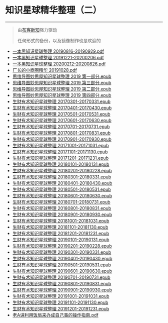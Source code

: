 <!---
title: 知识星球精华整理（二）
date: 2020-6-1 00:00:00
categories:
  - 通识
tags:
  - 知识星球
--->

# 知识星球精华整理（二）


---

> 由[布客新知](https://github.com/ixinzhi)强力驱动
> 
> 任何形式的备份，以及镜像制作也是欢迎的

<!--more-->

+   [一本黑知识星球整理 20190816-20190929.pdf](https://github.com/ixinzhi/zsxq2/blob/master/%E4%B8%80%E6%9C%AC%E9%BB%91%E7%9F%A5%E8%AF%86%E6%98%9F%E7%90%83%E6%95%B4%E7%90%86%2020190816-20190929.pdf)
+   [一本黑知识星球整理 20191221-20200206.pdf](https://github.com/ixinzhi/zsxq2/blob/master/%E4%B8%80%E6%9C%AC%E9%BB%91%E7%9F%A5%E8%AF%86%E6%98%9F%E7%90%83%E6%95%B4%E7%90%86%2020191221-20200206.pdf)
+   [一本黑知识星球整理 20200212-20200826.pdf](https://github.com/ixinzhi/zsxq2/blob/master/%E4%B8%80%E6%9C%AC%E9%BB%91%E7%9F%A5%E8%AF%86%E6%98%9F%E7%90%83%E6%95%B4%E7%90%86%2020200212-20200826.pdf)
+   [厂长的小商圈精华 20191028.pdf](https://github.com/ixinzhi/zsxq2/blob/master/%E5%8E%82%E9%95%BF%E7%9A%84%E5%B0%8F%E5%95%86%E5%9C%88%E7%B2%BE%E5%8D%8E%2020191028.pdf)
+   [思维导图妙思屋知识星球整理 2019 第一部分.epub](https://github.com/ixinzhi/zsxq2/blob/master/%E6%80%9D%E7%BB%B4%E5%AF%BC%E5%9B%BE%E5%A6%99%E6%80%9D%E5%B1%8B%E7%9F%A5%E8%AF%86%E6%98%9F%E7%90%83%E6%95%B4%E7%90%86%202019%20%E7%AC%AC%E4%B8%80%E9%83%A8%E5%88%86.epub)
+   [思维导图妙思屋知识星球整理 2019 第三部分.epub](https://github.com/ixinzhi/zsxq2/blob/master/%E6%80%9D%E7%BB%B4%E5%AF%BC%E5%9B%BE%E5%A6%99%E6%80%9D%E5%B1%8B%E7%9F%A5%E8%AF%86%E6%98%9F%E7%90%83%E6%95%B4%E7%90%86%202019%20%E7%AC%AC%E4%B8%89%E9%83%A8%E5%88%86.epub)
+   [思维导图妙思屋知识星球整理 2019 第二部分.epub](https://github.com/ixinzhi/zsxq2/blob/master/%E6%80%9D%E7%BB%B4%E5%AF%BC%E5%9B%BE%E5%A6%99%E6%80%9D%E5%B1%8B%E7%9F%A5%E8%AF%86%E6%98%9F%E7%90%83%E6%95%B4%E7%90%86%202019%20%E7%AC%AC%E4%BA%8C%E9%83%A8%E5%88%86.epub)
+   [思维导图妙思屋知识星球整理 2019 第四部分.epub](https://github.com/ixinzhi/zsxq2/blob/master/%E6%80%9D%E7%BB%B4%E5%AF%BC%E5%9B%BE%E5%A6%99%E6%80%9D%E5%B1%8B%E7%9F%A5%E8%AF%86%E6%98%9F%E7%90%83%E6%95%B4%E7%90%86%202019%20%E7%AC%AC%E5%9B%9B%E9%83%A8%E5%88%86.epub)
+   [生财有术知识星球整理 20170301-20170331.epub](https://github.com/ixinzhi/zsxq2/blob/master/%E7%94%9F%E8%B4%A2%E6%9C%89%E6%9C%AF%E7%9F%A5%E8%AF%86%E6%98%9F%E7%90%83%E6%95%B4%E7%90%86%2020170301-20170331.epub)
+   [生财有术知识星球整理 20170401-20170430.epub](https://github.com/ixinzhi/zsxq2/blob/master/%E7%94%9F%E8%B4%A2%E6%9C%89%E6%9C%AF%E7%9F%A5%E8%AF%86%E6%98%9F%E7%90%83%E6%95%B4%E7%90%86%2020170401-20170430.epub)
+   [生财有术知识星球整理 20170501-20170531.epub](https://github.com/ixinzhi/zsxq2/blob/master/%E7%94%9F%E8%B4%A2%E6%9C%89%E6%9C%AF%E7%9F%A5%E8%AF%86%E6%98%9F%E7%90%83%E6%95%B4%E7%90%86%2020170501-20170531.epub)
+   [生财有术知识星球整理 20170601-20170630.epub](https://github.com/ixinzhi/zsxq2/blob/master/%E7%94%9F%E8%B4%A2%E6%9C%89%E6%9C%AF%E7%9F%A5%E8%AF%86%E6%98%9F%E7%90%83%E6%95%B4%E7%90%86%2020170601-20170630.epub)
+   [生财有术知识星球整理 20170701-20170731.epub](https://github.com/ixinzhi/zsxq2/blob/master/%E7%94%9F%E8%B4%A2%E6%9C%89%E6%9C%AF%E7%9F%A5%E8%AF%86%E6%98%9F%E7%90%83%E6%95%B4%E7%90%86%2020170701-20170731.epub)
+   [生财有术知识星球整理 20170801-20170831.epub](https://github.com/ixinzhi/zsxq2/blob/master/%E7%94%9F%E8%B4%A2%E6%9C%89%E6%9C%AF%E7%9F%A5%E8%AF%86%E6%98%9F%E7%90%83%E6%95%B4%E7%90%86%2020170801-20170831.epub)
+   [生财有术知识星球整理 20170901-20170930.epub](https://github.com/ixinzhi/zsxq2/blob/master/%E7%94%9F%E8%B4%A2%E6%9C%89%E6%9C%AF%E7%9F%A5%E8%AF%86%E6%98%9F%E7%90%83%E6%95%B4%E7%90%86%2020170901-20170930.epub)
+   [生财有术知识星球整理 20171001-20171031.epub](https://github.com/ixinzhi/zsxq2/blob/master/%E7%94%9F%E8%B4%A2%E6%9C%89%E6%9C%AF%E7%9F%A5%E8%AF%86%E6%98%9F%E7%90%83%E6%95%B4%E7%90%86%2020171001-20171031.epub)
+   [生财有术知识星球整理 20171101-20171130.epub](https://github.com/ixinzhi/zsxq2/blob/master/%E7%94%9F%E8%B4%A2%E6%9C%89%E6%9C%AF%E7%9F%A5%E8%AF%86%E6%98%9F%E7%90%83%E6%95%B4%E7%90%86%2020171101-20171130.epub)
+   [生财有术知识星球整理 20171201-20171231.epub](https://github.com/ixinzhi/zsxq2/blob/master/%E7%94%9F%E8%B4%A2%E6%9C%89%E6%9C%AF%E7%9F%A5%E8%AF%86%E6%98%9F%E7%90%83%E6%95%B4%E7%90%86%2020171201-20171231.epub)
+   [生财有术知识星球整理 20180101-20180131.epub](https://github.com/ixinzhi/zsxq2/blob/master/%E7%94%9F%E8%B4%A2%E6%9C%89%E6%9C%AF%E7%9F%A5%E8%AF%86%E6%98%9F%E7%90%83%E6%95%B4%E7%90%86%2020180101-20180131.epub)
+   [生财有术知识星球整理 20180201-20180228.epub](https://github.com/ixinzhi/zsxq2/blob/master/%E7%94%9F%E8%B4%A2%E6%9C%89%E6%9C%AF%E7%9F%A5%E8%AF%86%E6%98%9F%E7%90%83%E6%95%B4%E7%90%86%2020180201-20180228.epub)
+   [生财有术知识星球整理 20180301-20180331.epub](https://github.com/ixinzhi/zsxq2/blob/master/%E7%94%9F%E8%B4%A2%E6%9C%89%E6%9C%AF%E7%9F%A5%E8%AF%86%E6%98%9F%E7%90%83%E6%95%B4%E7%90%86%2020180301-20180331.epub)
+   [生财有术知识星球整理 20180401-20180430.epub](https://github.com/ixinzhi/zsxq2/blob/master/%E7%94%9F%E8%B4%A2%E6%9C%89%E6%9C%AF%E7%9F%A5%E8%AF%86%E6%98%9F%E7%90%83%E6%95%B4%E7%90%86%2020180401-20180430.epub)
+   [生财有术知识星球整理 20180501-20180531.epub](https://github.com/ixinzhi/zsxq2/blob/master/%E7%94%9F%E8%B4%A2%E6%9C%89%E6%9C%AF%E7%9F%A5%E8%AF%86%E6%98%9F%E7%90%83%E6%95%B4%E7%90%86%2020180501-20180531.epub)
+   [生财有术知识星球整理 20180601-20180630.epub](https://github.com/ixinzhi/zsxq2/blob/master/%E7%94%9F%E8%B4%A2%E6%9C%89%E6%9C%AF%E7%9F%A5%E8%AF%86%E6%98%9F%E7%90%83%E6%95%B4%E7%90%86%2020180601-20180630.epub)
+   [生财有术知识星球整理 20180701-20180731.epub](https://github.com/ixinzhi/zsxq2/blob/master/%E7%94%9F%E8%B4%A2%E6%9C%89%E6%9C%AF%E7%9F%A5%E8%AF%86%E6%98%9F%E7%90%83%E6%95%B4%E7%90%86%2020180701-20180731.epub)
+   [生财有术知识星球整理 20180801-20180831.epub](https://github.com/ixinzhi/zsxq2/blob/master/%E7%94%9F%E8%B4%A2%E6%9C%89%E6%9C%AF%E7%9F%A5%E8%AF%86%E6%98%9F%E7%90%83%E6%95%B4%E7%90%86%2020180801-20180831.epub)
+   [生财有术知识星球整理 20180901-20180930.epub](https://github.com/ixinzhi/zsxq2/blob/master/%E7%94%9F%E8%B4%A2%E6%9C%89%E6%9C%AF%E7%9F%A5%E8%AF%86%E6%98%9F%E7%90%83%E6%95%B4%E7%90%86%2020180901-20180930.epub)
+   [生财有术知识星球整理 20181001-20181031.epub](https://github.com/ixinzhi/zsxq2/blob/master/%E7%94%9F%E8%B4%A2%E6%9C%89%E6%9C%AF%E7%9F%A5%E8%AF%86%E6%98%9F%E7%90%83%E6%95%B4%E7%90%86%2020181001-20181031.epub)
+   [生财有术知识星球整理 20181101-20181130.epub](https://github.com/ixinzhi/zsxq2/blob/master/%E7%94%9F%E8%B4%A2%E6%9C%89%E6%9C%AF%E7%9F%A5%E8%AF%86%E6%98%9F%E7%90%83%E6%95%B4%E7%90%86%2020181101-20181130.epub)
+   [生财有术知识星球整理 20181201-20181231.epub](https://github.com/ixinzhi/zsxq2/blob/master/%E7%94%9F%E8%B4%A2%E6%9C%89%E6%9C%AF%E7%9F%A5%E8%AF%86%E6%98%9F%E7%90%83%E6%95%B4%E7%90%86%2020181201-20181231.epub)
+   [生财有术知识星球整理 20190101-20190131.epub](https://github.com/ixinzhi/zsxq2/blob/master/%E7%94%9F%E8%B4%A2%E6%9C%89%E6%9C%AF%E7%9F%A5%E8%AF%86%E6%98%9F%E7%90%83%E6%95%B4%E7%90%86%2020190101-20190131.epub)
+   [生财有术知识星球整理 20190201-20190228.epub](https://github.com/ixinzhi/zsxq2/blob/master/%E7%94%9F%E8%B4%A2%E6%9C%89%E6%9C%AF%E7%9F%A5%E8%AF%86%E6%98%9F%E7%90%83%E6%95%B4%E7%90%86%2020190201-20190228.epub)
+   [生财有术知识星球整理 20190301-20190331.epub](https://github.com/ixinzhi/zsxq2/blob/master/%E7%94%9F%E8%B4%A2%E6%9C%89%E6%9C%AF%E7%9F%A5%E8%AF%86%E6%98%9F%E7%90%83%E6%95%B4%E7%90%86%2020190301-20190331.epub)
+   [生财有术知识星球整理 20190401-20190430.epub](https://github.com/ixinzhi/zsxq2/blob/master/%E7%94%9F%E8%B4%A2%E6%9C%89%E6%9C%AF%E7%9F%A5%E8%AF%86%E6%98%9F%E7%90%83%E6%95%B4%E7%90%86%2020190401-20190430.epub)
+   [生财有术知识星球整理 20190501-20190531.epub](https://github.com/ixinzhi/zsxq2/blob/master/%E7%94%9F%E8%B4%A2%E6%9C%89%E6%9C%AF%E7%9F%A5%E8%AF%86%E6%98%9F%E7%90%83%E6%95%B4%E7%90%86%2020190501-20190531.epub)
+   [生财有术知识星球整理 20190601-20190630.epub](https://github.com/ixinzhi/zsxq2/blob/master/%E7%94%9F%E8%B4%A2%E6%9C%89%E6%9C%AF%E7%9F%A5%E8%AF%86%E6%98%9F%E7%90%83%E6%95%B4%E7%90%86%2020190601-20190630.epub)
+   [生财有术知识星球整理 20190701-20190731.epub](https://github.com/ixinzhi/zsxq2/blob/master/%E7%94%9F%E8%B4%A2%E6%9C%89%E6%9C%AF%E7%9F%A5%E8%AF%86%E6%98%9F%E7%90%83%E6%95%B4%E7%90%86%2020190701-20190731.epub)
+   [生财有术知识星球整理 20190801-20190831.epub](https://github.com/ixinzhi/zsxq2/blob/master/%E7%94%9F%E8%B4%A2%E6%9C%89%E6%9C%AF%E7%9F%A5%E8%AF%86%E6%98%9F%E7%90%83%E6%95%B4%E7%90%86%2020190801-20190831.epub)
+   [生财有术知识星球整理 20190901-20190930.epub](https://github.com/ixinzhi/zsxq2/blob/master/%E7%94%9F%E8%B4%A2%E6%9C%89%E6%9C%AF%E7%9F%A5%E8%AF%86%E6%98%9F%E7%90%83%E6%95%B4%E7%90%86%2020190901-20190930.epub)
+   [生财有术知识星球整理 20191001-20191031.epub](https://github.com/ixinzhi/zsxq2/blob/master/%E7%94%9F%E8%B4%A2%E6%9C%89%E6%9C%AF%E7%9F%A5%E8%AF%86%E6%98%9F%E7%90%83%E6%95%B4%E7%90%86%2020191001-20191031.epub)
+   [生财有术知识星球整理 20191101-20191130.epub](https://github.com/ixinzhi/zsxq2/blob/master/%E7%94%9F%E8%B4%A2%E6%9C%89%E6%9C%AF%E7%9F%A5%E8%AF%86%E6%98%9F%E7%90%83%E6%95%B4%E7%90%86%2020191101-20191130.epub)
+   [生财有术知识星球整理 20191201-20191231.epub](https://github.com/ixinzhi/zsxq2/blob/master/%E7%94%9F%E8%B4%A2%E6%9C%89%E6%9C%AF%E7%9F%A5%E8%AF%86%E6%98%9F%E7%90%83%E6%95%B4%E7%90%86%2020191201-20191231.epub)
+   [老A讲利用饭局来办成自己事的操作指南.pdf](https://github.com/ixinzhi/zsxq2/blob/master/%E8%80%81A%E8%AE%B2%E5%88%A9%E7%94%A8%E9%A5%AD%E5%B1%80%E6%9D%A5%E5%8A%9E%E6%88%90%E8%87%AA%E5%B7%B1%E4%BA%8B%E7%9A%84%E6%93%8D%E4%BD%9C%E6%8C%87%E5%8D%97.pdf)
